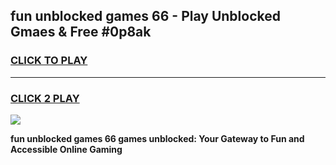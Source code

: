 
## fun unblocked games 66 - Play Unblocked Gmaes & Free #0p8ak
<h3>
<a href="https://premium.freeplayer.one?title=fun_unblocked_games_66&ref=01M">CLICK TO PLAY</a></h3>
<hr>

<h3>
<a href="https://premium.freeplayer.one?title=fun_unblocked_games_66&ref=01M">CLICK 2 PLAY</a>
  
</h3>

<a href="https://premium.freeplayer.one?title=fun_unblocked_games_66&ref=01M"><img src="https://clearcache.store/games.png"></a>


**fun unblocked games 66 games unblocked: Your Gateway to Fun and Accessible Online Gaming**
